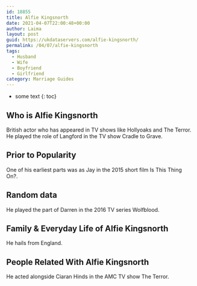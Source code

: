 ```yaml
---
id: 18855
title: Alfie Kingsnorth
date: 2021-04-07T22:00:48+00:00
author: Laima
layout: post
guid: https://ukdataservers.com/alfie-kingsnorth/
permalink: /04/07/alfie-kingsnorth
tags:
  - Husband
  - Wife
  - Boyfriend
  - Girlfriend
category: Marriage Guides
---
```


* some text
{: toc}


## Who is Alfie Kingsnorth
                  
                  
                  
British actor who has appeared in TV shows like Hollyoaks and The Terror. He played the role of Langford in the TV show Cradle to Grave. 
                  
              
            
              
            
                
                
                
## Prior to Popularity
                  
                  
                  
One of his earliest parts was as Jay in the 2015 short film Is This Thing On?. 
                  
              
            
              
            
                
                
                
## Random data
                  
                  
                  
He played the part of Darren in the 2016 TV series Wolfblood. 
                  
              
            
              
            
                
                
                
## Family & Everyday Life of Alfie Kingsnorth
                  
                  
                  
He hails from England. 
                  
              
            
              
            
                
                
                
## People Related With Alfie Kingsnorth
                  
                  
                  
He acted alongside Ciaran Hinds in the AMC TV show The Terror.
                  
              
            
              
            
                
              
            
              
              
            
            
              
            
          
          
          